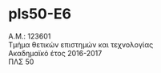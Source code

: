 # pls50-E6  
A.M.: 123601  
Τμήμα θετικών επιστημών και τεχνολογίας  
Ακαδημαϊκό έτος 2016-2017  
ΠΛΣ 50  
